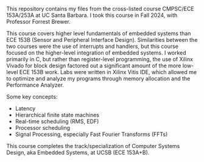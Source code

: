 This repository contains my files from the cross-listed course CMPSC/ECE 153A/253A at UC Santa Barbara. I took this course in Fall 2024, with Professor Forrest Brewer.

This course covers higher level fundamentals of embedded systems than ECE 153B (Sensor and Peripheral Interface Design).
Similarities between the two courses were the use of interrupts and handlers, but this course focused on the higher-level integration of embedded systems.
I worked primarily in C, but rather than register-level programming, the use of Xilinx Vivado for block design factored out a significant amount of the more low-level ECE 153B work.
Labs were written in Xilinx Vitis IDE, which allowed me to optimize and analyze my programs through memory allocation and the Performance Analyzer.

Some key concepts:
- Latency
- Hierarchical finite state machines
- Real-time scheduling (RMS, EDF)
- Processor scheduling
- Signal Processing, especially Fast Fourier Transforms (FFTs)

This course completes the track/specialization of Computer Systems Design, aka Embedded Systems, at UCSB (ECE 153A+B).
